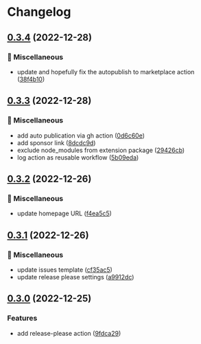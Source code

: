 # Changelog

## [0.3.4](https://github.com/Fred-Vatin/never-be-lost/compare/v0.3.3...v0.3.4) (2022-12-28)


### 🧰 Miscellaneous

* update and hopefully fix the autopublish to marketplace action ([38f4b10](https://github.com/Fred-Vatin/never-be-lost/commit/38f4b1018d5076540be809b676b9c250a47a546b))

## [0.3.3](https://github.com/Fred-Vatin/never-be-lost/compare/v0.3.2...v0.3.3) (2022-12-28)


### 🧰 Miscellaneous

* add auto publication via gh action ([0d6c60e](https://github.com/Fred-Vatin/never-be-lost/commit/0d6c60e1436f73a29257070b2a7009755614d527))
* add sponsor link ([8dcdc9d](https://github.com/Fred-Vatin/never-be-lost/commit/8dcdc9d19f02f6e5ac122e53616e4629c009b1c7))
* exclude node_modules from extension package ([29426cb](https://github.com/Fred-Vatin/never-be-lost/commit/29426cbfeb498565a8028a147a778af9ef375a0f))
* log action as reusable workflow ([5b09eda](https://github.com/Fred-Vatin/never-be-lost/commit/5b09edaaa0daf9c620d5ae04617c199b5f1ce6a2))

## [0.3.2](https://github.com/Fred-Vatin/never-be-lost/compare/v0.3.1...v0.3.2) (2022-12-26)


### 🧰 Miscellaneous

* update homepage URL ([f4ea5c5](https://github.com/Fred-Vatin/never-be-lost/commit/f4ea5c55047615107846e4b17462e192903701e7))

## [0.3.1](https://github.com/Fred-Vatin/never-be-lost/compare/v0.3.0...v0.3.1) (2022-12-26)


### 🧰 Miscellaneous

* update issues template ([cf35ac5](https://github.com/Fred-Vatin/never-be-lost/commit/cf35ac5ca389c0d1469ba62b00f5e4d9236cc6d3))
* update release please settings ([a9912dc](https://github.com/Fred-Vatin/never-be-lost/commit/a9912dcbb897383295381be2ba688605ad8d65dc))

## [0.3.0](https://github.com/Fred-Vatin/never-be-lost/compare/v0.2.0...v0.3.0) (2022-12-25)

### Features

- add release-please action ([9fdca29](https://github.com/Fred-Vatin/never-be-lost/commit/9fdca2982130faf072ff57fb46c4b4d576b13548))
